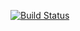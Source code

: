 [![Build Status](https://travis-ci.org/magx2/wykop-rater.svg?branch=master)](https://travis-ci.org/magx2/wykop-rater)